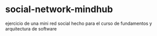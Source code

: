 # social-network-mindhub
ejercicio de una mini red social hecho para el curso de fundamentos y arquitectura de software
